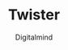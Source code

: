 ---
title: "Twister"
github: https://github.com/DigitalMindCH/twister
demo: http://digitalmind.ch/themes/twister-jekyll-theme/demo/
author: Digitalmind
draft: true
ssg:
  - Jekyll
cms:
  - No Cms
---